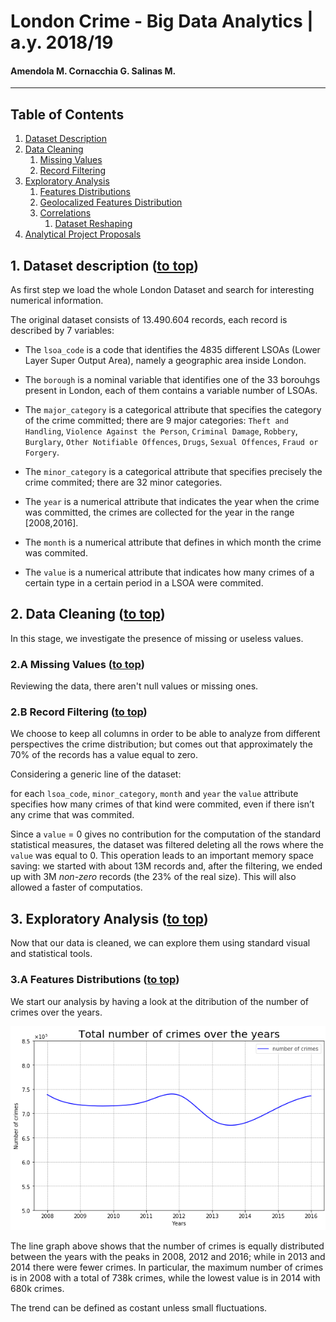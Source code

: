 <a id='top'></a>

# London Crime - Big Data Analytics | a.y. 2018/19
#### Amendola M. Cornacchia G. Salinas M.
<hr>

## Table of Contents
1. [Dataset Description](#dataset) 
2. [Data Cleaning](#cleaning) 
    1. [Missing Values](#mv)
    2. [Record Filtering](#rf)
3. [Exploratory Analysis](#ea)
    1. [Features Distributions](#fd)
    2. [Geolocalized Features Distribution](#geo)
    3. [Correlations](#cc)
        1. [Dataset Reshaping](#dr)
4. [Analytical Project Proposals](#app)

<a id='dataset'></a>
## 1. Dataset description ([to top](#top))
As first step we load the whole London Dataset and search for interesting numerical information.

The original dataset consists of 13.490.604 records, each record is described by 7 variables:

- The ``lsoa_code`` is a code that identifies the 4835 different LSOAs (Lower Layer Super Output Area), namely a geographic area inside London.

- The ``borough`` is a nominal variable that identifies one of the 33 borouhgs present in London, each of them contains a variable number of LSOAs.

- The ``major_category`` is a categorical attribute that specifies the category of the crime committed; there are 9 major categories: ``Theft and Handling``, ``Violence Against the Person``, ``Criminal Damage``, ``Robbery``, ``Burglary``, ``Other Notifiable Offences``, ``Drugs``, ``Sexual Offences``, ``Fraud or Forgery``.

- The ``minor_category`` is a categorical attribute that specifies precisely the crime commited; there are 32 minor categories.

- The ``year`` is a numerical attribute that indicates the year when the crime was committed, the crimes are collected for the year in the range [2008,2016].

- The ``month`` is a numerical attribute that defines in which month the crime was commited.

- The ``value`` is a numerical attribute that indicates how many crimes of a certain type in a certain period in a LSOA were commited.

<a id='cleaning'></a>
## 2. Data Cleaning ([to top](#top))
In this stage, we investigate the presence of missing or useless values.

<a id='mv'></a>
### 2.A Missing Values ([to top](#top))
Reviewing the data, there aren't null values or missing ones.

<a id='rf'></a>
### 2.B Record Filtering ([to top](#top))
We choose to keep all columns in order to be able to analyze from different perspectives the crime distribution; but comes out that approximately the 70% of the records has a value equal to zero.

Considering a generic line of the dataset: 

for each ``lsoa_code``, ``minor_category``, ``month`` and ``year`` the ``value`` attribute specifies how many crimes of that kind were commited, even if there isn’t any crime that was commited.

Since a ``value`` = 0 gives no contribution for the computation of the standard statistical measures, the dataset was filtered deleting all the rows where the ``value`` was equal to 0.
This operation leads to an important memory space saving: we started with about 13M records and, after the filtering, we ended up with 3M *non-zero* records (the 23% of the real size).
This will also allowed a faster of computatios.

<a id='ea'></a>
## 3. Exploratory Analysis ([to top](#top))
Now that our data is cleaned, we can explore them using standard visual and statistical tools. 
<a id='fd'></a>
### 3.A Features Distributions ([to top](#top))
We start our analysis by having a look at the ditribution of the number of crimes over the years.

![All Crimes](imgs/crime_year.png)

The line graph above shows that the number of crimes is equally distributed between the years with the peaks in 2008, 2012 and 2016; while in 2013 and 2014 there were fewer crimes.
In particular, the maximum number of crimes is in 2008 with a total of 738k crimes, while the lowest value is in 2014 with 680k crimes.

The trend can be defined as costant unless small fluctuations.
